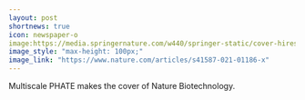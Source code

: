 ```yaml
---
layout: post
shortnews: true
icon: newspaper-o
image:https://media.springernature.com/w440/springer-static/cover-hires/journal/41587/40/5?as=webp&q=95 
image_style: "max-height: 100px;"
image_link: "https://www.nature.com/articles/s41587-021-01186-x"
---
```

Multiscale PHATE makes the cover of Nature Biotechnology.
